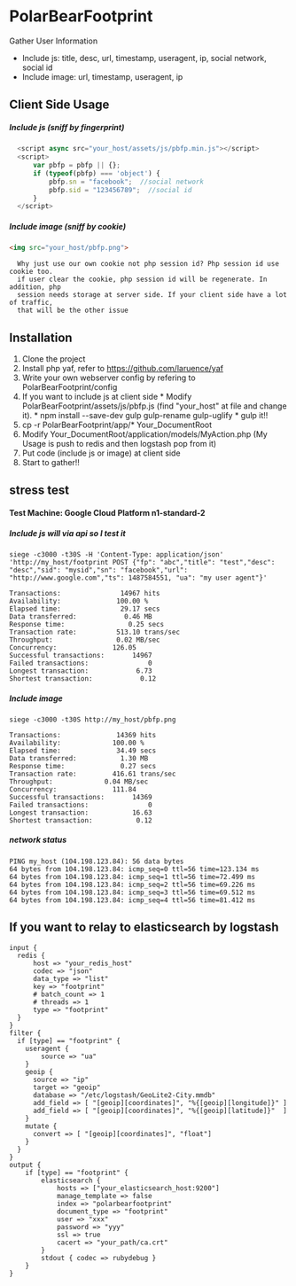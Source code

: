 # PolarBearFootprint

Gather User Information 
* Include js: title, desc, url, timestamp, useragent, ip, social network, social id
* Include image: url, timestamp, useragent, ip
  
## Client Side Usage

##### Include js (sniff by fingerprint)
```javascript
  <script async src="your_host/assets/js/pbfp.min.js"></script>
  <script>
      var pbfp = pbfp || {};
      if (typeof(pbfp) === 'object') {
          pbfp.sn = "facebook";  //social network
          pbfp.sid = "123456789";  //social id
      }
  </script>
```

##### Include image (sniff by cookie)
```html
<img src="your_host/pbfp.png">
```  
```remark  
  Why just use our own cookie not php session id? Php session id use cookie too. 
  if user clear the cookie, php session id will be regenerate. In addition, php 
  session needs storage at server side. If your client side have a lot of traffic, 
  that will be the other issue
```

## Installation
  1. Clone the project 
  2. Install php yaf, refer to https://github.com/laruence/yaf
  3. Write your own webserver config by refering to PolarBearFootprint/config
  4. If you want to include js at client side
    * Modify PolarBearFootprint/assets/js/pbfp.js (find "your_host" at file and change it).
    * npm install --save-dev gulp gulp-rename gulp-uglify
    * gulp it!!
  5. cp -r PolarBearFootprint/app/* Your_DocumentRoot
  6. Modify Your_DocumentRoot/application/models/MyAction.php (My Usage is push to redis and then logstash pop from it)
  7. Put code (include js or image) at client side
  8. Start to gather!!

## stress test
#### Test Machine: Google Cloud Platform n1-standard-2
##### Include js will via api so I test it
```report
siege -c3000 -t30S -H 'Content-Type: application/json' 'http://my_host/footprint POST {"fp": "abc","title": "test","desc": "desc","sid": "mysid","sn": "facebook","url": "http://www.google.com","ts": 1487584551, "ua": "my user agent"}'

Transactions:               14967 hits
Availability:              100.00 %
Elapsed time:               29.17 secs
Data transferred:            0.46 MB
Response time:                0.25 secs
Transaction rate:          513.10 trans/sec
Throughput:                0.02 MB/sec
Concurrency:              126.05
Successful transactions:       14967
Failed transactions:               0
Longest transaction:            6.73
Shortest transaction:            0.12
```

##### Include image
```report
siege -c3000 -t30S http://my_host/pbfp.png

Transactions:		       14369 hits
Availability:		      100.00 %
Elapsed time:		       34.49 secs
Data transferred:	        1.30 MB
Response time:		        0.27 secs
Transaction rate:	      416.61 trans/sec
Throughput:		        0.04 MB/sec
Concurrency:		      111.84
Successful transactions:       14369
Failed transactions:	           0
Longest transaction:	       16.63
Shortest transaction:	        0.12
```

##### network status
```report
PING my_host (104.198.123.84): 56 data bytes
64 bytes from 104.198.123.84: icmp_seq=0 ttl=56 time=123.134 ms
64 bytes from 104.198.123.84: icmp_seq=1 ttl=56 time=72.499 ms
64 bytes from 104.198.123.84: icmp_seq=2 ttl=56 time=69.226 ms
64 bytes from 104.198.123.84: icmp_seq=3 ttl=56 time=69.512 ms
64 bytes from 104.198.123.84: icmp_seq=4 ttl=56 time=81.412 ms
```

## If you want to relay to elasticsearch by logstash
```config
input {
  redis {
      host => "your_redis_host"
      codec => "json"
      data_type => "list"
      key => "footprint"
      # batch_count => 1
      # threads => 1
      type => "footprint"
  }
}
filter {
  if [type] == "footprint" {
    useragent {
        source => "ua"
    }
    geoip {
      source => "ip"
      target => "geoip"
      database => "/etc/logstash/GeoLite2-City.mmdb"
      add_field => [ "[geoip][coordinates]", "%{[geoip][longitude]}" ]
      add_field => [ "[geoip][coordinates]", "%{[geoip][latitude]}"  ]
    }
    mutate {
      convert => [ "[geoip][coordinates]", "float"]
    }
  }
}
output {
    if [type] == "footprint" {
        elasticsearch {
            hosts => ["your_elasticsearch_host:9200"]
            manage_template => false
            index => "polarbearfootprint"
            document_type => "footprint"
            user => "xxx"
            password => "yyy"
            ssl => true
            cacert => "your_path/ca.crt"
        }
        stdout { codec => rubydebug }
    }
}
```
